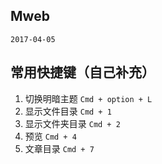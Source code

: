 ## Mweb

`2017-04-05`

## 常用快捷键（自己补充）

1. 切换明暗主题         `Cmd + option + L`
2. 显示文件目录         `Cmd + 1`
3. 显示文件夹目录       `Cmd + 2`
4. 预览               `Cmd + 4`
5. 文章目录            `Cmd + 7`




